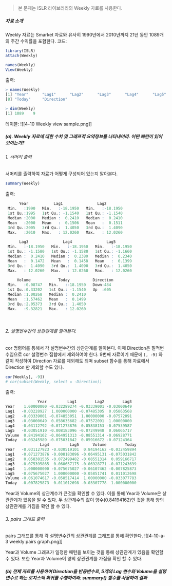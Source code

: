 >본 문제는 ISLR 라이브러리의 Weekly 자료를 사용한다.

##### 자료 소개
Weekly 자료는 Smarket 자료와 유사히 1990년에서 2010년까지 21년 동안 1089개의 주간 수익률을 포함한다.
코드:
``` R
library(ISLR)
attach(Weekly)

names(Weekly)
View(Weekly)
```

출력:
``` R
> names(Weekly)
[1] "Year"      "Lag1"      "Lag2"      "Lag3"      "Lag4"      "Lag5"      "Volume"   
[8] "Today"     "Direction"

> dim(Weekly)
[1] 1089    9
```

테이블: 
![[4-10 Weekly view sample.png]]
<br>

##### (a). Weekly 자료에 대한 수치 및 그래프적 요약정보를 나타내어라. 어떤 패턴이 있어 보이는가?

###### 1. 서머리 출력
서머리를 출력하여 자료가 어떻게 구성되어 있는지 알아본다.
``` R
summary(Weekly)
```

출력:
``` R
      Year           Lag1               Lag2         
 Min.   :1990   Min.   :-18.1950   Min.   :-18.1950  
 1st Qu.:1995   1st Qu.: -1.1540   1st Qu.: -1.1540  
 Median :2000   Median :  0.2410   Median :  0.2410  
 Mean   :2000   Mean   :  0.1506   Mean   :  0.1511  
 3rd Qu.:2005   3rd Qu.:  1.4050   3rd Qu.:  1.4090  
 Max.   :2010   Max.   : 12.0260   Max.   : 12.0260  
 
      Lag3               Lag4               Lag5         
 Min.   :-18.1950   Min.   :-18.1950   Min.   :-18.1950  
 1st Qu.: -1.1580   1st Qu.: -1.1580   1st Qu.: -1.1660  
 Median :  0.2410   Median :  0.2380   Median :  0.2340  
 Mean   :  0.1472   Mean   :  0.1458   Mean   :  0.1399  
 3rd Qu.:  1.4090   3rd Qu.:  1.4090   3rd Qu.:  1.4050  
 Max.   : 12.0260   Max.   : 12.0260   Max.   : 12.0260  
 
     Volume            Today          Direction 
 Min.   :0.08747   Min.   :-18.1950   Down:484  
 1st Qu.:0.33202   1st Qu.: -1.1540   Up  :605  
 Median :1.00268   Median :  0.2410             
 Mean   :1.57462   Mean   :  0.1499             
 3rd Qu.:2.05373   3rd Qu.:  1.4050             
 Max.   :9.32821   Max.   : 12.0260   
```
<br>

###### 2. 설명변수간의 상관관계를 알아본다.
cor 명령어를 통해서 각 설명변수간의 상관관계를 알아본다. 이때 Direction은 질적변수임으로 cor 설명변수 집합에서 제외하여야 한다. 9번째 자료이기 때문에 `[, -9]` 와 같이 작성하여 Direction 자료를 제외해도 되며 subset 함수를 통해 자료에서 Direction 만 제외할 수도 있다.
``` R
cor(Weekly[, -9])
# cor(subset(Weekly, select = -Direction))
```

출력:
``` R
              Year         Lag1        Lag2        Lag3
Year    1.00000000 -0.032289274 -0.03339001 -0.03000649
Lag1   -0.03228927  1.000000000 -0.07485305  0.05863568
Lag2   -0.03339001 -0.074853051  1.00000000 -0.07572091
Lag3   -0.03000649  0.058635682 -0.07572091  1.00000000
Lag4   -0.03112792 -0.071273876  0.05838153 -0.07539587
Lag5   -0.03051910 -0.008183096 -0.07249948  0.06065717
Volume  0.84194162 -0.064951313 -0.08551314 -0.06928771
Today  -0.03245989 -0.075031842  0.05916672 -0.07124364
               Lag4         Lag5      Volume        Today
Year   -0.031127923 -0.030519101  0.84194162 -0.032459894
Lag1   -0.071273876 -0.008183096 -0.06495131 -0.075031842
Lag2    0.058381535 -0.072499482 -0.08551314  0.059166717
Lag3   -0.075395865  0.060657175 -0.06928771 -0.071243639
Lag4    1.000000000 -0.075675027 -0.06107462 -0.007825873
Lag5   -0.075675027  1.000000000 -0.05851741  0.011012698
Volume -0.061074617 -0.058517414  1.00000000 -0.033077783
Today  -0.007825873  0.011012698 -0.03307778  1.000000000
```
Year과 Volume의 상관계수가 큰것을 확인할 수 있다. 이를 통해 Year과 Volume은 상관관계가 있음을 알 수 있다. 두 상관계수의 값이 양수(0.84194162)인 것을 통해 양의 상관관계를 가짐을 확인 할 수 있다.
<br>

###### 3. pairs 그래프 출력
pairs 그래프를 통해 각 설명변수간의 상관관계를 그래프를 통해 확인한다.
![[4-10-a-3 weekly pairs graph.png]]

Year과 Volume 그래프가 일정한 패턴을 보이는 것을 통해 상관관계가 있음을 확인할 수 있다.
또한 Year과 Volume이 양의 상관관계를 가짐을 확인 할 수 있다. 
<br>
##### (b) 전체 자료를 사용하여 Direction을 반응변수로, 5개의 Lag 변수와 Volume을 설명변수로 하는 로지스틱 회귀를 수행하여라. summary() 함수를 사용하여 결과